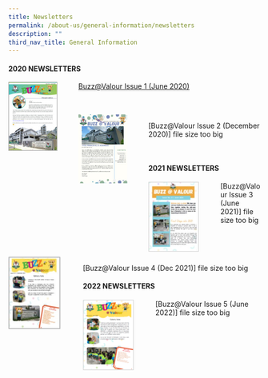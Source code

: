 ```yaml
---
title: Newsletters
permalink: /about-us/general-information/newsletters
description: ""
third_nav_title: General Information
---
```

#### 2020 NEWSLETTERS

<div>  
<div style="float: left">  
<img src="/images/june_2020_pri_nl.jpg" 
     style="width:70%">  
</div>  
<div></div>  
</div>
		 
[Buzz@Valour Issue 1 (June 2020)](/files/Buzz@Valour%20Issue%201_June%202020.pdf)

<br>
<br>

<div>  
<div style="float: left">  
<img src="/images/december_2020_pri_nl.jpg" 
     style="width:70%">
</div>  
<div></div>  
</div>

[Buzz@Valour Issue 2 (December 2020)] file size too big

<br>

#### 2021 NEWSLETTERS

<div>  
<div style="float: left">  
<img src="/images/june_2021_pri_nl.jpg" 
     style="width:70%">  
</div>  
<div></div>  
</div>

[Buzz@Valour Issue 3 (June 2021)] file size too big

<br>
<br>
<br>

<div>  
<div style="float: left">  
<img src="/images/dec_2021_pri_nl.jpg" 
     style="width:70%">
</div>  
<div></div>  
</div>

[Buzz@Valour Issue 4 (Dec 2021)] file size too big

#### 2022 NEWSLETTERS

<div>  
<div style="float: left">  
<img src="/images/june_2022_pri_nl.png" 
     style="width:70%">  
</div>  
<div></div>  
</div>

[Buzz@Valour Issue 5 (June 2022)] file size too big
